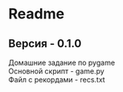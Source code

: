 # Readme 
## Версия - 0.1.0
Домашние задание по pygame <br>
Основной скрипт - game.py <br>
Файл с рекордами - recs.txt <br>

